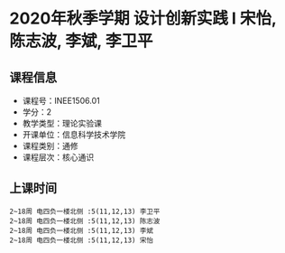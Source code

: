 # 2020年秋季学期 设计创新实践 I 宋怡, 陈志波, 李斌, 李卫平






## 课程信息

- 课程号：INEE1506.01
- 学分：2
- 教学类型：理论实验课
- 开课单位：信息科学技术学院
- 课程类别：通修
- 课程层次：核心通识

## 上课时间

```
2~18周 电四负一楼北侧 :5(11,12,13) 李卫平
2~18周 电四负一楼北侧 :5(11,12,13) 陈志波
2~18周 电四负一楼北侧 :5(11,12,13) 李斌
2~18周 电四负一楼北侧 :5(11,12,13) 宋怡
```

